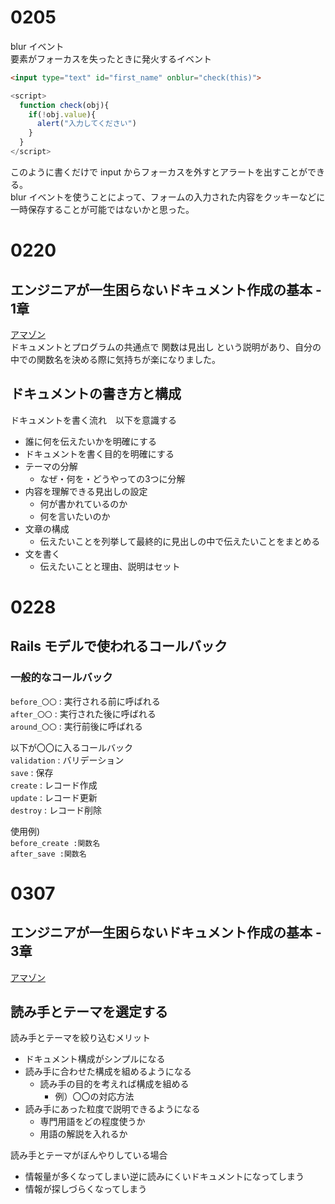 # 0205
blur イベント  
要素がフォーカスを失ったときに発火するイベント   
```html
<input type="text" id="first_name" onblur="check(this)">
```
```js
<script>
  function check(obj){
    if(!obj.value){
      alert("入力してください")
    }
  }  
</script>
```
このように書くだけで input からフォーカスを外すとアラートを出すことができる。  
blur イベントを使うことによって、フォームの入力された内容をクッキーなどに一時保存することが可能ではないかと思った。

# 0220
## エンジニアが一生困らないドキュメント作成の基本 - 1章  
[アマゾン](https://www.amazon.co.jp/%E3%82%A8%E3%83%B3%E3%82%B8%E3%83%8B%E3%82%A2%E3%81%8C%E4%B8%80%E7%94%9F%E5%9B%B0%E3%82%89%E3%81%AA%E3%81%84-%E3%83%89%E3%82%AD%E3%83%A5%E3%83%A1%E3%83%B3%E3%83%88%E4%BD%9C%E6%88%90%E3%81%AE%E5%9F%BA%E6%9C%AC-%E4%BB%B2%E7%94%B0-%E5%B0%9A%E5%A4%AE/dp/4802614845)  
ドキュメントとプログラムの共通点で 関数は見出し という説明があり、自分の中での関数名を決める際に気持ちが楽になりました。
## ドキュメントの書き方と構成 
ドキュメントを書く流れ　以下を意識する
- 誰に何を伝えたいかを明確にする  
- ドキュメントを書く目的を明確にする  
- テーマの分解  
  - なぜ・何を・どうやっての3つに分解  
- 内容を理解できる見出しの設定  
  - 何が書かれているのか  
  - 何を言いたいのか  
- 文章の構成  
  - 伝えたいことを列挙して最終的に見出しの中で伝えたいことをまとめる  
- 文を書く  
  - 伝えたいことと理由、説明はセット  

# 0228
## Rails モデルで使われるコールバック

### 一般的なコールバック  
`before_〇〇` : 実行される前に呼ばれる  
`after_〇〇` :  実行された後に呼ばれる  
`around_〇〇` : 実行前後に呼ばれる 
  
以下が〇〇に入るコールバック  
`validation` : バリデーション  
`save` : 保存  
`create` : レコード作成  
`update` : レコード更新  
`destroy` : レコード削除  

使用例)  
`before_create :関数名`  
`after_save :関数名`

# 0307  
## エンジニアが一生困らないドキュメント作成の基本 - 3章  
[アマゾン](https://www.amazon.co.jp/%E3%82%A8%E3%83%B3%E3%82%B8%E3%83%8B%E3%82%A2%E3%81%8C%E4%B8%80%E7%94%9F%E5%9B%B0%E3%82%89%E3%81%AA%E3%81%84-%E3%83%89%E3%82%AD%E3%83%A5%E3%83%A1%E3%83%B3%E3%83%88%E4%BD%9C%E6%88%90%E3%81%AE%E5%9F%BA%E6%9C%AC-%E4%BB%B2%E7%94%B0-%E5%B0%9A%E5%A4%AE/dp/4802614845)  
## 読み手とテーマを選定する
読み手とテーマを絞り込むメリット
- ドキュメント構成がシンプルになる
- 読み手に合わせた構成を組めるようになる
  - 読み手の目的を考えれば構成を組める
    - 例）〇〇の対応方法
- 読み手にあった粒度で説明できるようになる
  - 専門用語をどの程度使うか
  - 用語の解説を入れるか  

読み手とテーマがぼんやりしている場合
- 情報量が多くなってしまい逆に読みにくいドキュメントになってしまう
- 情報が探しづらくなってしまう
